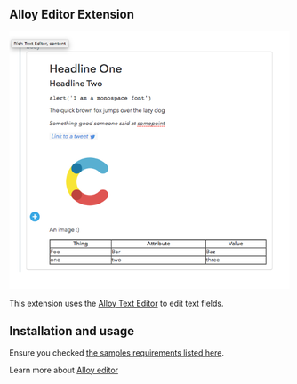 Alloy Editor Extension
-------------------

![alloy-editor](../../docs/assets/alloy-editor.png)

This extension uses the [Alloy Text Editor][alloy] to edit text fields.

## Installation and usage

Ensure you checked [the samples requirements listed here](../README.md).

Learn more about [Alloy editor][alloy]

[alloy]: http://alloyeditor.com/
